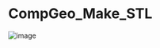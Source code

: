# CompGeo_Make_STL

![image](https://user-images.githubusercontent.com/91622575/172967186-0d411590-662e-4344-8a23-33286d679915.png)
